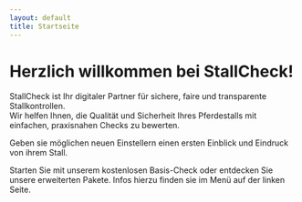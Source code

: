 ```yaml
---
layout: default
title: Startseite
---
```


# Herzlich willkommen bei StallCheck!

StallCheck ist Ihr digitaler Partner für sichere, faire und transparente Stallkontrollen.  
Wir helfen Ihnen, die Qualität und Sicherheit Ihres Pferdestalls mit einfachen, praxisnahen Checks zu bewerten.

Geben sie möglichen neuen Einstellern einen ersten Einblick und Eindruck von ihrem Stall.

Starten Sie mit unserem kostenlosen Basis-Check oder entdecken Sie unsere erweiterten Pakete.
Infos hierzu finden sie im Menü auf der linken Seite.
